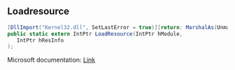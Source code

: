## Loadresource

```csharp
[DllImport("Kernel32.dll", SetLastError = true)][return: MarshalAs(UnmanagedType.SysInt)]
public static extern IntPtr LoadResource(IntPtr hModule,
   IntPtr hResInfo
);
```

Microsoft documentation: [Link](https://docs.microsoft.com/en-us/windows/win32/api/libloaderapi/nf-libloaderapi-loadresource)
